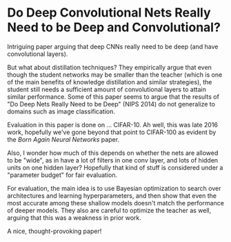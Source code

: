 # Do Deep Convolutional Nets Really Need to be Deep and Convolutional?

Intriguing paper arguing that deep CNNs really need to be deep (and have
convolutional layers). 

But what about distillation techniques? They empirically argue that even though
the student networks may be smaller than the teacher (which is one of the main
benefits of knowledge distillation and similar strategies), the student still
needs a sufficient amount of convolutional layers to attain similar performance.
Some of this paper seems to argue that the results of "Do Deep Nets Really Need
to be Deep" (NIPS 2014) do not generalize to domains such as image
classification.

Evaluation in this paper is done on ... CIFAR-10. Ah well, this was late 2016
work, hopefully we've gone beyond that point to CIFAR-100 as evident by the
*Born Again Neural Networks* paper.

Also, I wonder how much of this depends on whether the nets are allowed to be
"wide", as in have a lot of filters in one conv layer, and lots of hidden units
on one hidden layer? Hopefully that kind of stuff is considered under a
"parameter budget" for fair evaluation.

For evaluation, the main idea is to use Bayesian optimization to search over
architectures and learning hyperparameters, and then show that even the most
accurate among these shallow models doesn't match the performance of deeper
models. They also are careful to optimize the teacher as well, arguing that this
was a weakness in prior work.

A nice, thought-provoking paper!
